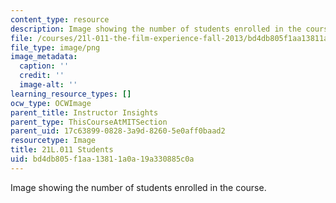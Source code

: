 ```yaml
---
content_type: resource
description: Image showing the number of students enrolled in the course.
file: /courses/21l-011-the-film-experience-fall-2013/bd4db805f1aa13811a0a19a330885c0a_21L-011_stat-students.png
file_type: image/png
image_metadata:
  caption: ''
  credit: ''
  image-alt: ''
learning_resource_types: []
ocw_type: OCWImage
parent_title: Instructor Insights
parent_type: ThisCourseAtMITSection
parent_uid: 17c63899-0828-3a9d-8260-5e0aff0baad2
resourcetype: Image
title: 21L.011 Students
uid: bd4db805-f1aa-1381-1a0a-19a330885c0a
---
```

Image showing the number of students enrolled in the course.

